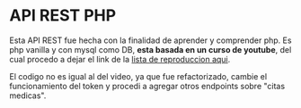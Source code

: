 # API REST PHP

Esta API REST fue hecha con la finalidad de aprender y comprender php. Es php vanilla y con mysql como DB, **esta basada en un curso de youtube**, del cual procedo a dejar el link de la [lista de reproduccion aqui](https://www.youtube.com/playlist?list=PLIbWwxXce3VpvBT_O977da8XECEp-JTJt).

El codigo no es igual al del video, ya que fue refactorizado, cambie el funcionamiento del token y procedi a agregar otros endpoints sobre "citas medicas".
